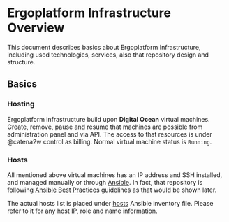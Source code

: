 Ergoplatform Infrastructure Overview
====================================

This document describes basics about Ergoplatform Infrastructure, including used technologies, services, also that repository design and structure.


## Basics

### Hosting

Ergoplatform infrastructure build upon **Digital Ocean** virtual machines. Create, remove, pause and resume that machines are possible from administration panel and via API. The access to that resources is under @catena2w control as billing. Normal virtual machine status is `Running`.


### Hosts

All mentioned above virtual machines has an IP address and SSH installed, and managed manually or through [Ansible](https://docs.ansible.com/ansible/latest/index.html). In fact, that repository is following [Ansible Best Practices](https://docs.ansible.com/ansible/latest/user_guide/playbooks_best_practices.html) guidelines as that would be shown later.

The actual hosts list is placed under [hosts](inventory/hosts) Ansible inventory file. Please refer to it for any host IP, role and name information.
